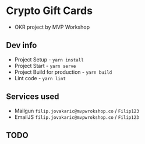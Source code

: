 # Crypto Gift Cards

- OKR project by MVP Workshop

## Dev info

* Project Setup - `yarn install`
* Project Start - `yarn serve`
* Project Build for production - `yarn build`
* Lint code - `yarn lint`

## Services used
- Mailgun `filip.jovakaric@mvpwrokshop.co` / `Filip123`
- EmailJS `filip.jovakaric@mvpwrokshop.co` / `Filip123`

## TODO
